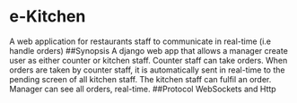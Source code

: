 # e-Kitchen
A web application for restaurants staff to communicate in real-time (i.e handle orders)
##Synopsis
A django web app that allows a manager create user as either counter or kitchen staff. Counter staff can take orders. When orders are taken by counter staff, it is automatically sent in real-time to the pending screen of all kitchen staff. The kitchen staff can fulfil an order. Manager can see all orders, real-time.
##Protocol
WebSockets and Http
